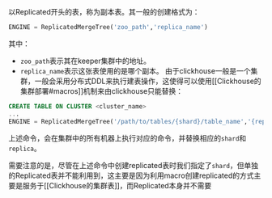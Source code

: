 以Replicated开头的表，称为副本表。其一般的创建格式为：
```sql
ENGINE = ReplicatedMergeTree('zoo_path','replica_name') 
```
其中：
- `zoo_path`表示其在keeper集群中的地址。
- `replica_name`表示这张表使用的是哪个副本。
由于clickhouse一般是一个集群，一般会采用分布式DDL来执行建表操作，这使得可以使用[[Clickhouse的集群部署#macros]]机制来由clickhouse只能替换：

```sql
CREATE TABLE ON CLUSTER <cluster_name>
...
ENGINE = ReplicatedMergeTree('/path/to/tables/{shard}/table_name','{replica}')
```

上述命令，会在集群中的所有机器上执行对应的命令，并替换相应的`shard`和`replica`。

需要注意的是，尽管在上述命令中创建replicated表时我们指定了`shard`，但单独的Replicated表并不能利用到，这主要是因为利用macro创建replicated的方式主要是服务于[[Clickhouse的集群表]]，而Replicated本身并不需要